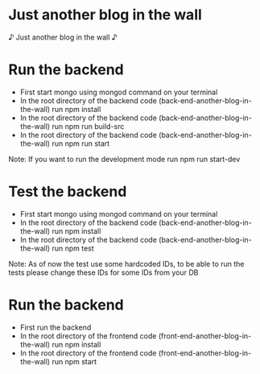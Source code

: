 # Just another blog in the wall
♪ Just another blog in the wall ♪

# Run the backend

 - First start mongo using mongod command on your terminal
 - In the root directory of the backend code (back-end-another-blog-in-the-wall) run npm install
 - In the root directory of the backend code (back-end-another-blog-in-the-wall) run npm run build-src
 - In the root directory of the backend code (back-end-another-blog-in-the-wall) run npm run start
 
 Note: If you want to run the development mode run npm run start-dev
 
 # Test the backend
 
  - First start mongo using mongod command on your terminal
 - In the root directory of the backend code (back-end-another-blog-in-the-wall) run npm install
 - In the root directory of the backend code (back-end-another-blog-in-the-wall) run npm test
 
Note: As of now the test use some hardcoded IDs, to be able to run the tests please change these IDs for some IDs from your DB
 
 # Run the backend

 - First run the backend
 - In the root directory of the frontend code (front-end-another-blog-in-the-wall) run npm install
 - In the root directory of the frontend code (front-end-another-blog-in-the-wall) run npm start
